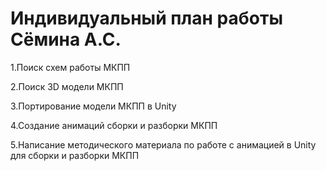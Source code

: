 # Индивидуальный план работы Сёмина А.С.

1.Поиск схем работы МКПП 

2.Поиск 3D модели МКПП

3.Портирование модели МКПП в Unity

4.Создание анимаций сборки и разборки МКПП 

5.Написание методического материала по работе с анимацией в Unity для сборки и разборки МКПП
